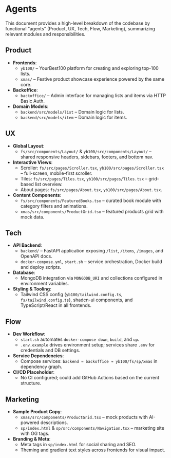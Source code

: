 # Agents

This document provides a high-level breakdown of the codebase by functional “agents” (Product, UX, Tech, Flow, Marketing), summarizing relevant modules and responsibilities.

## Product

- **Frontends**:
  - `yb100/` – YourBest100 platform for creating and exploring top-100 lists.
  - `xmas/` – Festive product showcase experience powered by the same core.
- **Backoffice**:
  - `backoffice/` – Admin interface for managing lists and items via HTTP Basic Auth.
- **Domain Models**:
  - `backend/src/models/list` – Domain logic for lists.
  - `backend/src/models/item` – Domain logic for items.

## UX

- **Global Layout**:
  - `fs/src/components/Layout/` & `yb100/src/components/Layout/` – shared responsive headers, sidebars, footers, and bottom nav.
- **Interactive Views**:
  - Scroller: `fs/src/pages/Scroller.tsx`, `yb100/src/pages/Scroller.tsx` – full-screen, mobile-first scroller.
  - Tiles: `fs/src/pages/Tiles.tsx`, `yb100/src/pages/Tiles.tsx` – grid-based list overview.
  - About pages: `fs/src/pages/About.tsx`, `yb100/src/pages/About.tsx`.
- **Content Components**:
  - `fs/src/components/FeaturedBooks.tsx` – curated book module with category filters and animations.
  - `xmas/src/components/ProductGrid.tsx` – featured products grid with mock data.

## Tech

- **API Backend**:
  - `backend/` – FastAPI application exposing `/list`, `/items`, `/images`, and OpenAPI docs.
  - `docker-compose.yml`, `start.sh` – service orchestration, Docker build and deploy scripts.
- **Database**:
  - MongoDB integration via `MONGODB_URI` and collections configured in environment variables.
- **Styling & Tooling**:
  - Tailwind CSS config (`yb100/tailwind.config.ts`, `fs/tailwind.config.ts`), shadcn-ui components, and TypeScript/React in all frontends.

## Flow

- **Dev Workflow**:
  - `start.sh` automates `docker-compose down`, `build`, and `up`.
  - `.env.example` drives environment setup; services share `.env` for credentials and DB settings.
- **Service Dependencies**:
  - Compose services: `backend → backoffice → yb100/fs/sp/xmas` in dependency graph.
- **CI/CD Placeholder**:
  - No CI configured; could add GitHub Actions based on the current structure.

## Marketing

- **Sample Product Copy**:
  - `xmas/src/components/ProductGrid.tsx` – mock products with AI-powered descriptions.
  - `sp/index.html` & `sp/src/components/Navigation.tsx` – marketing site with OG tags.
- **Branding & Meta**:
  - Meta tags in `sp/index.html` for social sharing and SEO.
  - Theming and gradient text styles across frontends for visual impact.
